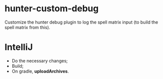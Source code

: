 # hunter-custom-debug

Customize the hunter debug plugin to log the spell matrix input (to build the spell matrix from this).

# IntelliJ
- Do the necessary changes;
- Build;
- On gradle, **uploadArchives**.
